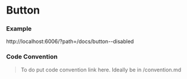 # Button

### Example

http://localhost:6006/?path=/docs/button--disabled

### Code Convention

> To do put code convention link here. Ideally be in <root>/convention.md
